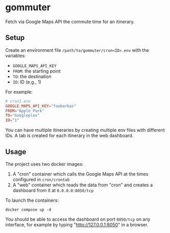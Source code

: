 # gommuter

Fetch via Google Maps API the commute time for an itinerary.

## Setup

Create an environment file `/path/to/gommuter/cron<ID>.env` with the variables:

- `GOOGLE_MAPS_API_KEY`
- `FROM`: the starting point
- `TO`: the destination
- `ID`: ID (e.g., 1)

For example:

```conf
# cron1.env
GOOGLE_MAPS_API_KEY="foobarbaz"
FROM="Apple Park"
TO="Googleplex"
ID="1"
```

You can have multiple itineraries by creating multiple env files with different IDs. A tab is created for each itinerary in the web dashboard.

## Usage

The project uses two docker images:

1. A "cron" container which calls the Google Maps API at the times configured in `cron/crontab`
2. A "web" container which reads the data from "cron" and creates a dashboard from it at `0.0.0.0:8050/tcp`

To launch the containers:

`docker compose up -d`

You should be able to access the dashboard on port `8050/tcp` on any interface, for example by typing "http://127.0.0.1:8050" in a browser.

